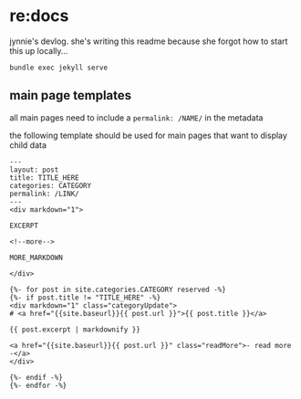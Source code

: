 # re:docs

jynnie's devlog. she's writing this readme because she forgot how to start this up locally...

`bundle exec jekyll serve`

## main page templates

all main pages need to include a `permalink: /NAME/` in the metadata

the following template should be used for main pages that want to display child data

```
---
layout: post
title: TITLE_HERE
categories: CATEGORY
permalink: /LINK/
---
<div markdown="1">

EXCERPT

<!--more-->

MORE_MARKDOWN

</div>

{%- for post in site.categories.CATEGORY reserved -%}
{%- if post.title != "TITLE_HERE" -%}
<div markdown="1" class="categoryUpdate">
# <a href="{{site.baseurl}}{{ post.url }}">{{ post.title }}</a>

{{ post.excerpt | markdownify }}

<a href="{{site.baseurl}}{{ post.url }}" class="readMore">- read more -</a>
</div>

{%- endif -%}
{%- endfor -%}
```